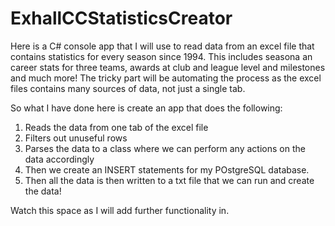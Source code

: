 # ExhallCCStatisticsCreator
Here is a C# console app that I will use to read data from an excel file that contains statistics for every season since 1994. This includes seasona an career stats for three teams, awards at club and league level and milestones and much more! The tricky part will be automating the process as the excel files contains many sources of data, not just a single tab. 

So what I have done here is create an app that does the following:
1. Reads the data from one tab of the excel file
2. Filters out unuseful rows
3. Parses the data to a class where we can perform any actions on the data accordingly
4. Then we create an INSERT statements for my POstgreSQL database.
5. Then all the data is then written to a txt file that we can run and create the data!

Watch this space as I will add further functionality in.
